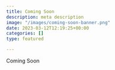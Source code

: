 ```yaml
---
title: Coming Soon
description: meta description
image: "/images/coming-soon-banner.png"
date: 2023-03-12T12:19:25+00:00
categories: []
type: featured

---
```

Coming Soon